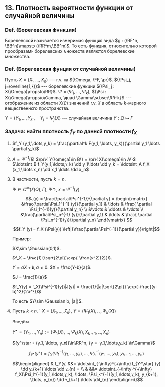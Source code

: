## 13. Плотность вероятности функции от случайной величины ##

### Def. (Борелевская функция) ###
Борелевской называется измеримая функция вида $g : (\RR^n, \BB^n)\mapsto (\RR^m,\BB^m)$.
То есть функция, относительно которой прообразами борелевских множеств являются борелевские множества.

### Def. (Борелевская фунция от случайной величины) ###
Пусть $X = (X_1, \ldots, X_n)$ --- r.v. на $(\Omega, \FF, \pr)$.
${\Psi_j, j=\overline{1,k}}$ --- борелевские функции ${\Psi_j : X(\Omega)\mapsto\RR}$.
${\Psi = (\Psi_1, \ldots, \Psi_k)}$,
${\Psi : X(\Omega)\mapsto\Gamma, \quad \Gamma\subset\RR^k}$ --- отображение из области $X(\Omega)$ значений r.v. $X$
в область $k$-мерного вещественного пространства.

$Y = (Y_1, \ldots, Y_k), \quad Y_j = \Psi_j(X)$ --- случайная величина $Y: \Omega\mapsto\Gamma$

### Задача: найти плотность $f_Y$ по данной плотности $f_X$ ###

1.  $f_Y (y_1,\ldots,y_k) = \frac{\partial^k F(y_1, \ldots, y_k)}{\partial y_1 \ldots \partial y_k}$

2.  $A = \Psi^{-1}(B)$
    $\pr\{ Y(\omega)\in B\} = \pr\{ X(\omega)\in A\}$
    $\idotsint_B f_Y(y_1,\ldots,y_k) \dd y_1\ldots \dd y_k = \idotsint_A f_X (x_1,\ldots,x_n) \dd x_1 \ldots \dd x_n$

3.  В частности, пусть $k=n$.
    
    $\Psi\in C^{\infty} (X(\Omega), \Gamma), \Psi\uparrow,$
    $x = \Psi^{-1}(y)$

    $$J(y) = \frac{\partial\Psi^{-1}}{\partial y} =
      \begin{vmatrix}
      &\frac{\partial\Psi_1^{-1} (y)}{\partial y_1} & \ldots & \frac{ \partial \Psi_1^{-1}(y)}{\partial y_n} \\
      &\vdots & \ddots & \vdots \\
      &\frac{\partial\Psi_n^{-1} (y)}{\partial y_1} & \ldots & \frac{ \partial \Psi_n^{-1}(y)}{\partial y_n}
      \end{vmatrix}
    $$
    
    $$f_Y (y) = f_X (\Psi(y)) \left|{\frac{\partial\Psi^{-1}}{\partial y}}\right|$$

    Пример:
    
    $X\sim \Gaussian(0,1)$.
    
    $f_X = \frac{1}{\sqrt{2\pi}}\exp{-\frac{x^2}{2}}$.

    $Y = aX + b, a\neq 0$.
    $X = \frac{Y-b}{a}$.
    
    $J = \frac{1}{a}$

    $f_Y(y) = f_X(\Psi^{-1}(y))|J(y)| = \frac{1}{|a|\sqrt{2\pi}} \exp{-\frac{(y-b)^2}{2a^2}}$

    То есть $Y\sim \Gaussian(b, |a|)$.

4.  Пусть $k < n$.
`
    $X = (X_1, \ldots, X_n)$,
    $Y = (\Psi_1(X), \ldots, \Psi_k(X))$

    Введём

    $Y^\star = (Y_1, \ldots, Y_n) := (\Psi_1(X), \ldots, \Psi_k(X), X_{k+1}, \ldots, X_{n})$

    ${y^\star = (y_1, \ldots, y_n)}\in\RR^n, {y = (y_1,\ldots,y_k) \in\Gamma}$


    $$f_{Y^\star}(y^\star) = f_X(\Psi_1^{-1}(y_1,\ldots,y_k), \ldots, \Psi_k^{-1}(y_1,\ldots,y_k), y_{k+1}, \ldots, y_{n})$$

    $$\begin{aligned}
      & f_Y(y) &&=
        \idotsint_{-\infty}^{+\infty}
        f_{Y^\star} (y) \dd y_{k+1} \ldots \dd y_{n} = \\
      & &&= \idotsint_{-\infty}^{+\infty}
          f_X(\Psi_1^{-1}(y_1,\ldots,y_k), \ldots, \Psi_k^{-1}(y_1,\ldots,y_k), y_{k+1}, \ldots, y_{n})
          \dd y_{k+1} \ldots \dd_{n}
    \end{aligned}$$
